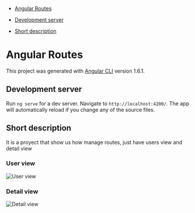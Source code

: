 
- [Angular Routes](#angular-routes)

- [Development server](#development-server)

- [Short description](#short-description)

# Angular Routes

This project was generated with [Angular CLI](https://github.com/angular/angular-cli) version 1.6.1.

## Development server

Run `ng serve` for a dev server. Navigate to `http://localhost:4200/`. The app will automatically reload if you change any of the source files.

## Short description

It is a proyect that show us how manage routes, just have users view and detail view

### User view

![User view](https://saidmlx.github.io/assets/images/2017_12_29_rutasAngular/ejemploAngularVista1.png)

### Detail view

![Detail view](https://saidmlx.github.io/assets/images/2017_12_29_rutasAngular/ejemploAngularVista2.png)

